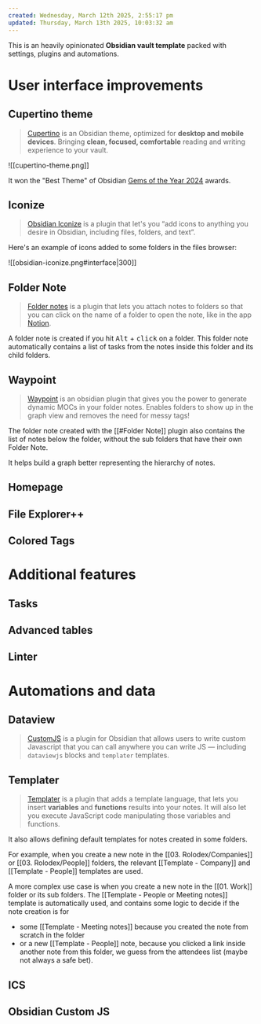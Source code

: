 ```yaml
---
created: Wednesday, March 12th 2025, 2:55:17 pm
updated: Thursday, March 13th 2025, 10:03:32 am
---
```


This is an heavily opinionated **Obsidian vault template** packed with settings, plugins and automations.

# User interface improvements

## Cupertino theme

> [Cupertino](https://github.com/aaaaalexis/obsidian-cupertino) is an Obsidian theme, optimized for **desktop and mobile devices**. Bringing **clean, focused, comfortable** reading and writing experience to your vault.

![[cupertino-theme.png]]

It won the "Best Theme" of Obsidian [Gems of the Year 2024](https://obsidian.md/blog/2024-goty-winners/) awards.

## Iconize

> [Obsidian Iconize](https://florianwoelki.github.io/obsidian-iconize/) is a plugin that let's you “add icons to anything you desire in Obsidian, including files, folders, and text”.

Here's an example of icons added to some folders in the files browser:

![[obsidian-iconize.png#interface|300]]

## Folder Note

> [Folder notes](https://lostpaul.github.io/obsidian-folder-notes/) is a plugin that lets you attach notes to folders so that you can click on the name of a folder to open the note, like in the app [Notion](https://www.notion.so/).

A folder note is created if you  hit <kbd>Alt</kbd> + <kbd>click</kbd> on a folder. This folder note automatically contains a list of tasks from the notes inside this folder and its child folders.

## Waypoint

> [Waypoint](https://github.com/IdreesInc/Waypoint) is an obsidian plugin that gives you the power to generate dynamic MOCs in your folder notes. Enables folders to show up in the graph view and removes the need for messy tags!

The folder note created with the [[#Folder Note]] plugin also contains the list of notes below the folder, without the sub folders that have their own Folder Note.

It helps build a graph better representing the hierarchy of notes.

## Homepage

## File Explorer++

## Colored Tags

# Additional features

## Tasks

## Advanced tables

## Linter

# Automations and data

## Dataview

> [CustomJS](https://github.com/saml-dev/obsidian-custom-js) is a plugin for Obsidian that allows users to write custom Javascript that you can call anywhere you can write JS — including `dataviewjs` blocks and `templater` templates.

## Templater

> [Templater](https://github.com/SilentVoid13/Templater) is a plugin that adds a template language, that lets you insert **variables** and **functions** results into your notes. It will also let you execute JavaScript code manipulating those variables and functions.

It also allows defining default templates for notes created in some folders.

For example, when you create a new note in the [[03. Rolodex/Companies]] or [[03. Rolodex/People]] folders, the relevant [[Template - Company]] and [[Template - People]] templates are used.

A more complex use case is when you create a new note in the [[01. Work]] folder or its sub folders. The [[Template - People or Meeting notes]] template is automatically used, and contains some logic to decide if the note creation is for

- some [[Template - Meeting notes]] because you created the note from scratch in the folder
- or a new [[Template - People]] note, because you clicked a link inside another note from this folder, we guess from the attendees list (maybe not always a safe bet).

## ICS

## Obsidian Custom JS
